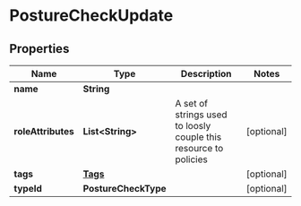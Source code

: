 

# PostureCheckUpdate


## Properties

| Name | Type | Description | Notes |
|------------ | ------------- | ------------- | -------------|
|**name** | **String** |  |  |
|**roleAttributes** | **List&lt;String&gt;** | A set of strings used to loosly couple this resource to policies |  [optional] |
|**tags** | [**Tags**](Tags.md) |  |  [optional] |
|**typeId** | **PostureCheckType** |  |  [optional] |



